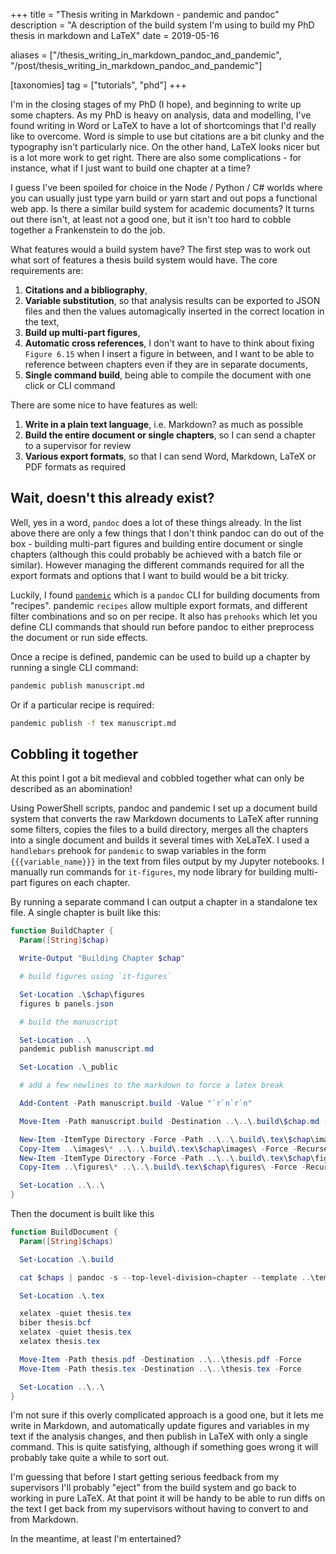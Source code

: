 +++
title = "Thesis writing in Markdown - pandemic and pandoc"
description = "A description of the build system I'm using to build my PhD thesis in markdown and LaTeX"
date = 2019-05-16

aliases = ["/thesis_writing_in_markdown_pandoc_and_pandemic", "/post/thesis_writing_in_markdown_pandoc_and_pandemic"]

[taxonomies]
tag = ["tutorials", "phd"]
+++

I'm in the closing stages of my PhD (I hope), and beginning to write up some
chapters. As my PhD is heavy on analysis, data and modelling, I've found writing
in Word or LaTeX to have a lot of shortcomings that I'd really like to overcome.
Word is simple to use but citations are a bit clunky and the typography isn't
particularly nice. On the other hand, LaTeX looks nicer but is a lot more work
to get right. There are also some complications - for instance, what if I just
want to build one chapter at a time?

I guess I've been spoiled for choice in the Node / Python / C# worlds where you
can usually just type yarn build or yarn start and out pops a functional web
app. Is there a similar build system for academic documents? It turns out there
isn't, at least not a good one, but it isn't too hard to cobble together a
Frankenstein to do the job.

What features would a build system have? The first step was to work out what
sort of features a thesis build system would have. The core requirements are:

1. **Citations and a bibliography**,
2. **Variable substitution**, so that analysis results can be exported to JSON
   files and then the values automagically inserted in the correct location in
   the text,
3. **Build up multi-part figures**,
4. **Automatic cross references**, I don't want to have to think about fixing
   `Figure 6.15` when I insert a figure in between, and I want to be able to
   reference between chapters even if they are in separate documents,
5. **Single command build**, being able to compile the document with one click
   or CLI command

There are some nice to have features as well:

1. **Write in a plain text language**, i.e. Markdown? as much as possible
2. **Build the entire document or single chapters**, so I can send a chapter to
   a supervisor for review
3. **Various export formats**, so that I can send Word, Markdown, LaTeX or PDF
   formats as required

## Wait, doesn't this already exist?

Well, yes in a word, `pandoc` does a lot of these things already. In the list
above there are only a few things that I don't think pandoc can do out of the
box - building multi-part figures and building entire document or single
chapters (although this could probably be achieved with a batch file or
similar). However managing the different commands required for all the export
formats and options that I want to build would be a bit tricky.

Luckily, I found [`pandemic`](https://github.com/lionel-rigoux/pandemic) which
is a `pandoc` CLI for building documents from "recipes". pandemic `recipes`
allow multiple export formats, and different filter combinations and so on per
recipe. It also has `prehooks` which let you define CLI commands that should run
before pandoc to either preprocess the document or run side effects.

Once a recipe is defined, pandemic can be used to build up a chapter by running
a single CLI command:

```bash
pandemic publish manuscript.md
```

Or if a particular recipe is required:

```bash
pandemic publish -f tex manuscript.md
```

## Cobbling it together

At this point I got a bit medieval and cobbled together what can only be
described as an abomination!

Using PowerShell scripts, pandoc and pandemic I set up a document build system
that converts the raw Markdown documents to LaTeX after running some filters,
copies the files to a build directory, merges all the chapters into a single
document and builds it several times with XeLaTeX. I used a `handlebars` prehook
for `pandemic` to swap variables in the form `{{{variable_name}}}` in the text
from files output by my Jupyter notebooks. I manually run commands for
`it-figures`, my node library for building multi-part figures on each chapter.

By running a separate command I can output a chapter in a standalone tex file. A
single chapter is built like this:

```powershell
function BuildChapter {
  Param([String]$chap)

  Write-Output "Building Chapter $chap"

  # build figures using `it-figures`

  Set-Location .\$chap\figures
  figures b panels.json

  # build the manuscript

  Set-Location ..\
  pandemic publish manuscript.md

  Set-Location .\_public

  # add a few newlines to the markdown to force a latex break

  Add-Content -Path manuscript.build -Value "`r`n`r`n"

  Move-Item -Path manuscript.build -Destination ..\..\.build\$chap.md -Force

  New-Item -ItemType Directory -Force -Path ..\..\.build\.tex\$chap\images
  Copy-Item ..\images\* ..\..\.build\.tex\$chap\images\ -Force -Recurse
  New-Item -ItemType Directory -Force -Path ..\..\.build\.tex\$chap\figures
  Copy-Item ..\figures\* ..\..\.build\.tex\$chap\figures\ -Force -Recurse

  Set-Location ..\..\
}
```

Then the document is built like this

```powershell
function BuildDocument {
  Param([String]$chaps)

  Set-Location .\.build

  cat $chaps | pandoc -s --top-level-division=chapter --template ..\template\thesis.tex -f markdown -t latex -F pandoc-crossref -M "crossrefYaml=..\template\crossref_settings.yaml" --natbib -o .\.tex\thesis.tex

  Set-Location .\.tex

  xelatex -quiet thesis.tex
  biber thesis.bcf
  xelatex -quiet thesis.tex
  xelatex thesis.tex

  Move-Item -Path thesis.pdf -Destination ..\..\thesis.pdf -Force
  Move-Item -Path thesis.tex -Destination ..\..\thesis.tex -Force

  Set-Location ..\..\
}
```

I'm not sure if this overly complicated approach is a good one, but it lets me
write in Markdown, and automatically update figures and variables in my text if
the analysis changes, and then publish in LaTeX with only a single command. This
is quite satisfying, although if something goes wrong it will probably take
quite a while to sort out.

I'm guessing that before I start getting serious feedback from my supervisors
I'll probably "eject" from the build system and go back to working in pure
LaTeX. At that point it will be handy to be able to run diffs on the text I get
back from my supervisors without having to convert to and from Markdown.

In the meantime, at least I'm entertained?
